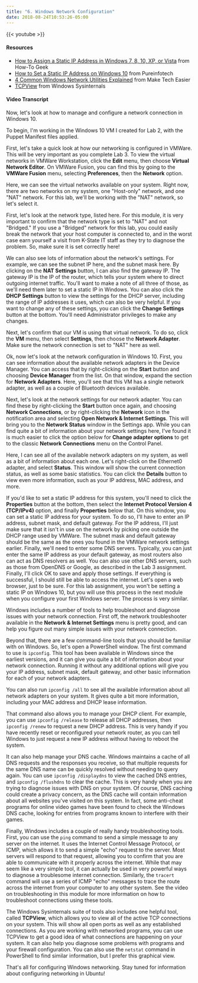 ```yaml
---
title: "6. Windows Network Configuration"
date: 2018-08-24T10:53:26-05:00
---
```


{{< youtube  >}}

#### Resources

* [How to Assign a Static IP Address in Windows 7, 8, 10, XP, or Vista](https://www.howtogeek.com/howto/19249/how-to-assign-a-static-ip-address-in-xp-vista-or-windows-7/) from How-To Geek
* [How to Set a Static IP Address on Windows 10](https://pureinfotech.com/set-static-ip-address-windows-10/) from Pureinfotech
* [4 Common Windows Network Utilities Explained](https://www.maketecheasier.com/common-windows-network-utilities-explained/) from Make Tech Easier
* [TCPView](https://docs.microsoft.com/en-us/sysinternals/downloads/tcpview) from Windows Sysinternals

#### Video Transcript

Now, let's look at how to manage and configure a network connection in Windows 10.

To begin, I'm working in the Windows 10 VM I created for Lab 2, with the Puppet Manifest files applied.

First, let's take a quick look at how our networking is configured in VMWare. This will be very important as you complete Lab 3. To view the virtual networks in VMWare Workstation, click the **Edit** menu, then choose **Virtual Network Editor**. On VMWare Fusion, you can find this by going to the **VMWare Fusion** menu, selecting **Preferences**, then the **Network** option.

Here, we can see the virtual networks available on your system. Right now, there are two networks on my system, one "Host-only" network, and one "NAT" network. For this lab, we'll be working with the "NAT" network, so let's select it.

First, let's look at the network type, listed here. For this module, it is very important to confirm that the network type is set to "NAT" and not "Bridged." If you use a "Bridged" network for this lab, you could easily break the network that your host computer is connected to, and in the worst case earn yourself a visit from K-State IT staff as they try to diagnose the problem. So, make sure it is set correctly here!

We can also see lots of information about the network's settings. For example, we can see the subnet IP here, and the subnet mask here. By clicking on the **NAT Settings** button, I can also find the gateway IP. The gateway IP is the IP of the router, which tells your system where to direct outgoing internet traffic. You'll want to make a note of all three of those, as we'll need them later to set a static IP in Windows. You can also click the **DHCP Settings** button to view the settings for the DHCP server, including the range of IP addresses it uses, which can also be very helpful. If you want to change any of these settings, you can click the **Change Settings** button at the bottom. You'll need Administrator privileges to make any changes.

Next, let's confirm that our VM is using that virtual network. To do so, click the **VM** menu, then select **Settings**, then choose the **Network Adapter**. Make sure the network connection is set to "NAT" here as well.

Ok, now let's look at the network configuration in Windows 10. First, you can see information about the available network adapters in the Device Manager. You can access that by right-clicking on the **Start** button and choosing **Device Manager** from the list. On that window, expand the section for **Network Adapters**. Here, you'll see that this VM has a single network adapter, as well as a couple of Bluetooth devices available.

Next, let's look at the network settings for our network adapter. You can find these by right-clicking the **Start** button once again, and choosing **Network Connections**, or by right-clicking the **Network** icon in the notification area and selecting **Open Network & Internet Settings**. This will bring you to the **Network Status** window in the Settings app. While you can find quite a bit of information about your network settings here, I've found it is much easier to click the option below for **Change adapter options** to get to the classic **Network Connections** menu on the Control Panel.

Here, I can see all of the available network adapters on my system, as well as a bit of information about each one. Let's right-click on the Ethernet0 adapter, and select **Status**. This window will show the current connection status, as well as some basic statistics. You can click the **Details** button to view even more information, such as your IP address, MAC address, and more.

If you'd like to set a static IP address for this system, you'll need to click the **Properties** button at the bottom, then select the **Internet Protocol Version 4 (TCP/IPv4)** option, and finally **Properties** below that. On this window, you can set a static IP address for your system. To do so, I'll have to enter an IP address, subnet mask, and default gateway. For the IP address, I'll just make sure that it isn't in use on the network by picking one outside the DHCP range used by VMWare. The subnet mask and default gateway should be the same as the ones you found in the VMWare network settings earlier. Finally, we'll need to enter some DNS servers. Typically, you can just enter the same IP address as your default gateway, as most routers also can act as DNS resolvers as well. You can also use other DNS servers, such as those from OpenDNS or Google, as described in the Lab 3 assignment. Finally, I'll click OK to save and apply those settings. If everything is successful, I should still be able to access the internet. Let's open a web browser, just to be sure. For this lab assignment, you won't be setting a static IP on Windows 10, but you will use this process in the next module when you configure your first Windows server. The process is very similar.

Windows includes a number of tools to help troubleshoot and diagnose issues with your network connection. First off, the network troubleshooter available in the **Network & Internet Settings** menu is pretty good, and can help you figure out many simple issues with your network connection.

Beyond that, there are a few command-line tools that you should be familiar with on Windows. So, let's open a PowerShell window. The first command to use is `ipconfig`. This tool has been available in Windows since the earliest versions, and it can give you quite a bit of information about your network connection. Running it without any additional options will give you your IP address, subnet mask, default gateway, and other basic information for each of your network adapters.

You can also run `ipconfig /all` to see all the available information about all network adapters on your system. It gives quite a bit more information, including your MAC address and DHCP lease information.

That command also allows you to manage your DHCP client. For example, you can use `ipconfig /release` to release all DHCP addresses, then `ipconfig /renew` to request a new DHCP address. This is very handy if you have recently reset or reconfigured your network router, as you can tell Windows to just request a new IP address without having to reboot the system.

It can also help manage your DNS cache. Windows maintains a cache of all DNS requests and the responses you receive, so that multiple requests for the same DNS name can be quickly resolved without needing to query again. You can use `ipconfig /displaydns` to view the cached DNS entries, and `ipconfig /flushdns` to clear the cache. This is very handy when you are trying to diagnose issues with DNS on your system. Of course, DNS caching could create a privacy concern, as the DNS cache will contain information about all websites you've visited on this system. In fact, some anti-cheat programs for online video games have been found to check the Windows DNS cache, looking for entries from programs known to interfere with their games.

Finally, Windows includes a couple of really handy troubleshooting tools. First, you can use the `ping` command to send a simple message to any server on the internet. It uses the Internet Control Message Protocol, or ICMP, which allows it to send a simple "echo" request to the server. Most servers will respond to that request, allowing you to confirm that you are able to communicate with it properly across the internet. While that may seem like a very simple tool, it can actually be used in very powerful ways to diagnose a troublesome internet connection. Similarly, the `tracert` command will use a series of ICMP "echo" messages to trace the route across the internet from your computer to any other system. See the video on troubleshooting in this module for more information on how to troubleshoot connections using these tools.

The Windows Sysinternals suite of tools also includes one helpful tool, called **TCPView**, which allows you to view all of the active TCP connections on your system. This will show all open ports as well as any established connections. As you are working with networked programs, you can use TCPView to get a good idea of what connections are happening on your system. It can also help you diagnose some problems with programs and your firewall configuration. You can also use the `netstat` command in PowerShell to find similar information, but I prefer this graphical view.

That's all for configuring Windows networking. Stay tuned for information about configuring networking in Ubuntu!
